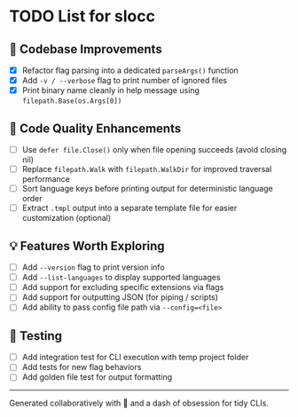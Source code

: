 # TODO List for slocc

## 🎯 Codebase Improvements

- [x] Refactor flag parsing into a dedicated `parseArgs()` function
- [x] Add `-v / --verbose` flag to print number of ignored files
- [x] Print binary name cleanly in help message using `filepath.Base(os.Args[0])`

## 🧹 Code Quality Enhancements

- [ ] Use `defer file.Close()` only when file opening succeeds (avoid closing nil)
- [ ] Replace `filepath.Walk` with `filepath.WalkDir` for improved traversal performance
- [ ] Sort language keys before printing output for deterministic language order
- [ ] Extract `.tmpl` output into a separate template file for easier customization (optional)

## 💡 Features Worth Exploring

- [ ] Add `--version` flag to print version info
- [ ] Add `--list-languages` to display supported languages
- [ ] Add support for excluding specific extensions via flags
- [ ] Add support for outputting JSON (for piping / scripts)
- [ ] Add ability to pass config file path via `--config=<file>`

## 🧪 Testing

- [ ] Add integration test for CLI execution with temp project folder
- [ ] Add tests for new flag behaviors
- [ ] Add golden file test for output formatting

---

Generated collaboratively with 🍵 and a dash of obsession for tidy CLIs.

